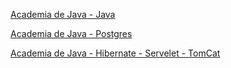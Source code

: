 [Academia de Java - Java](https://github.com/willianmarianosantos/Java-academia)

[Academia de Java - Postgres](https://github.com/willianmarianosantos/Postgres)

[Academia de Java - Hibernate - Servelet - TomCat](https://github.com/willianmarianosantos/Academia-de-Java---Hibernate---Servelet---TomCat)
